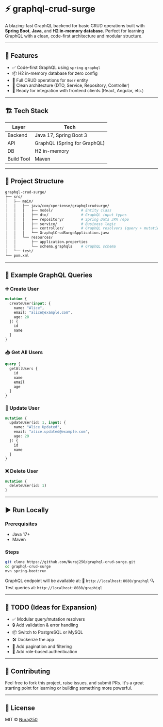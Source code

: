 # ⚡ graphql-crud-surge

A blazing-fast GraphQL backend for basic CRUD operations built with **Spring Boot**, **Java**, and **H2 in-memory database**. Perfect for learning GraphQL with a clean, code-first architecture and modular structure.

---

## 🚀 Features

- ✅ Code-first GraphQL using `spring-graphql`
- 📦 H2 in-memory database for zero config
- 🔁 Full CRUD operations for `User` entity
- 🧩 Clean architecture (DTO, Service, Repository, Controller)
- 🧪 Ready for integration with frontend clients (React, Angular, etc.)

---

## 🏗️ Tech Stack

| Layer         | Tech                       |
| ------------- | -------------------------- |
| Backend       | Java 17, Spring Boot 3     |
| API           | GraphQL (Spring for GraphQL) |
| DB            | H2 in-memory               |
| Build Tool    | Maven                      |

---

## 📁 Project Structure

```bash
graphql-crud-surge/
├── src/
│   ├── main/
│   │   ├── java/com/xperiense/graphqlcrudsurge/
│   │   │   ├── model/             # Entity class
│   │   │   ├── dto/               # GraphQL input types
│   │   │   ├── repository/        # Spring Data JPA repo
│   │   │   ├── service/           # Business logic
│   │   │   ├── controller/        # GraphQL resolvers (query + mutation)
│   │   │   └── GraphqlCrudSurgeApplication.java
│   │   └── resources/
│   │       ├── application.properties
│   │       └── schema.graphqls    # GraphQL schema
│   └── test/
└── pom.xml
````

---

## 🧪 Example GraphQL Queries

### ➕ Create User

```graphql
mutation {
  createUser(input: {
    name: "Alice",
    email: "alice@example.com",
    age: 28
  }) {
    id
    name
  }
}
```

### 📥 Get All Users

```graphql
query {
  getAllUsers {
    id
    name
    email
    age
  }
}
```

### 🔄 Update User

```graphql
mutation {
  updateUser(id: 1, input: {
    name: "Alice Updated",
    email: "alice.updated@example.com",
    age: 29
  }) {
    id
    name
  }
}
```

### ❌ Delete User

```graphql
mutation {
  deleteUser(id: 1)
}
```

---

## ▶️ Run Locally

### Prerequisites

* Java 17+
* Maven

### Steps

```bash
git clone https://github.com/Nuraj250/graphql-crud-surge.git
cd graphql-crud-surge
mvn spring-boot:run
```

GraphQL endpoint will be available at:
📍 `http://localhost:8080/graphql`
🔍 Test queries at: `http://localhost:8080/graphiql`

---

## 🎯 TODO (Ideas for Expansion)

* ✅ Modular query/mutation resolvers
* 🔒 Add validation & error handling
* 📦 Switch to PostgreSQL or MySQL
* 🛠️ Dockerize the app
* 📜 Add pagination and filtering
* 🔐 Add role-based authentication

---

## 🤝 Contributing

Feel free to fork this project, raise issues, and submit PRs. It's a great starting point for learning or building something more powerful.

---

## 📄 License

MIT © [Nuraj250](https://github.com/Nuraj250)

